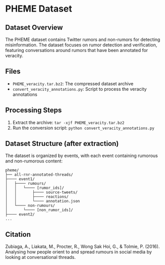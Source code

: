 # PHEME Dataset

## Dataset Overview
The PHEME dataset contains Twitter rumors and non-rumors for detecting misinformation. The dataset focuses on rumor detection and verification, featuring conversations around rumors that have been annotated for veracity.

## Files
- `PHEME_veracity.tar.bz2`: The compressed dataset archive
- `convert_veracity_annotations.py`: Script to process the veracity annotations

## Processing Steps
1. Extract the archive: `tar -xjf PHEME_veracity.tar.bz2`
2. Run the conversion script: `python convert_veracity_annotations.py`

## Dataset Structure (after extraction)
The dataset is organized by events, with each event containing rumorous and non-rumorous content:

```
pheme/
├── all-rnr-annotated-threads/
├──── event1/
│   ├──── rumours/
│   │   └──── [rumor_ids]/
│   │       ├──── source-tweets/
│   │       ├──── reactions/
│   │       └──── annotation.json
│   └──── non-rumours/
│       └──── [non_rumor_ids]/
├──── event2/
...
```

## Citation
Zubiaga, A., Liakata, M., Procter, R., Wong Sak Hoi, G., & Tolmie, P. (2016). Analysing how people orient to and spread rumours in social media by looking at conversational threads.
